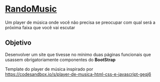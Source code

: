 # [RandoMusic](https://ratattuii.github.io/RandoMusic-School-Project-/) 
Um player de música onde você não precisa se preocupar com qual será a próxima faixa que você vai escutar

## Objetivo
Desenvolver um site que tivesse no mínimo duas páginas funcionais que usassem obrigatoriamente componentes do **BootStrap**

Template do player de música inspirado por https://codesandbox.io/s/player-de-musica-html-css-e-javascript-geqj6
